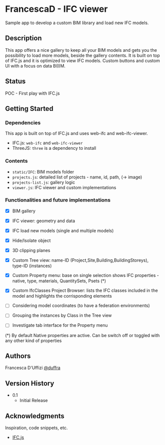 # FrancescaD - IFC viewer

Sample app to develop a custom BIM library and load new IFC models.

## Description

This app offers a nice gallery to keep all your BIM models and gets you the possibility to load more models, beside the gallery contents. It is built on top of IFC.js and it is optimized to view IFC models.
Custom buttons and custom UI with a focus on data B(I)M.

## Status

POC - First play with IFC.js

## Getting Started

### Dependencies

This app is built on top of IFC.js and uses web-ifc and web-ifc-viewer.

- IFC.js: `web-ifc` and `web-ifc-viewer`
- ThreeJS: `three` is a dependency to install

### Contents

- `static/IFC`: BIM models folder
- `projects.js`: detailed list of projects - name, id, path, (-> image)
- `projects-list.js`: gallery logic
- `viewer.js`: IFC viewer and custom implementations

### Functionalities and future implementations

- [x] BIM gallery
- [x] IFC viewer: geometry and data
- [x] IFC load new models (single and multiple models)
- [x] Hide/Isolate object
- [x] 3D clipping planes
- [x] Custom Tree view: name-ID (Project,Site,Building,BuildingStoreys), type-ID (instances)
- [x] Custom Property menu: base on single selection shows IFC properties - native, type, materials, QuantitySets, Psets (\*)
- [x] Custom IfcClasses Project Browser: lists the IFC classes included in the model and highlights the corrisponding elements

- [ ] Considering model coordinates (to have a federation environments)
- [ ] Grouping the instances by Class in the Tree view
- [ ] Investigate tab interface for the Property menu

(\*) By default Native properties are active. Can be switch off or toggled with any other kind of properties

## Authors

Francesca D'Uffizi
[@duffra](https://www.linkedin.com/in/francesca-d-uffizi-52248a7a/)

## Version History

- 0.1
  - Initial Release

## Acknowledgments

Inspiration, code snippets, etc.

- [IFC.js](https://ifcjs.github.io/info/)
